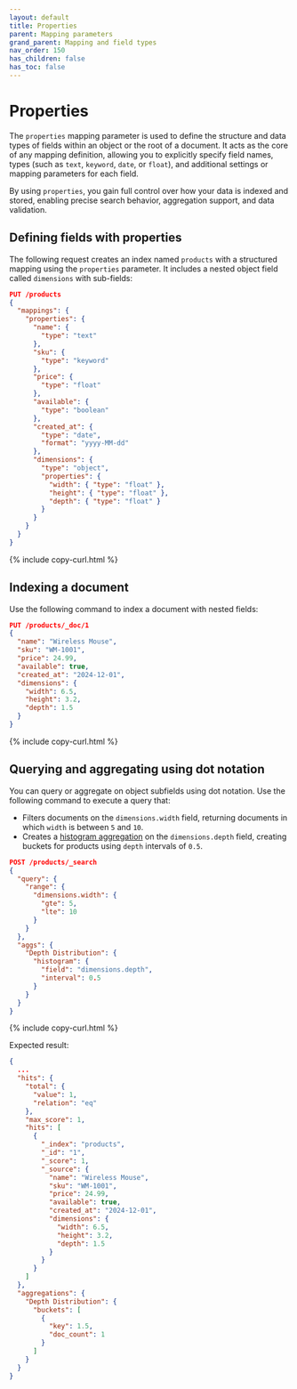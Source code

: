 ```yaml
---
layout: default
title: Properties
parent: Mapping parameters
grand_parent: Mapping and field types
nav_order: 150
has_children: false
has_toc: false
---
```


# Properties

The `properties` mapping parameter is used to define the structure and data types of fields within an object or the root of a document. It acts as the core of any mapping definition, allowing you to explicitly specify field names, types (such as `text`, `keyword`, `date`, or `float`), and additional settings or mapping parameters for each field.

By using `properties`, you gain full control over how your data is indexed and stored, enabling precise search behavior, aggregation support, and data validation.

## Defining fields with properties

The following request creates an index named `products` with a structured mapping using the `properties` parameter. It includes a nested object field called `dimensions` with sub-fields:

```json
PUT /products
{
  "mappings": {
    "properties": {
      "name": {
        "type": "text"
      },
      "sku": {
        "type": "keyword"
      },
      "price": {
        "type": "float"
      },
      "available": {
        "type": "boolean"
      },
      "created_at": {
        "type": "date",
        "format": "yyyy-MM-dd"
      },
      "dimensions": {
        "type": "object",
        "properties": {
          "width": { "type": "float" },
          "height": { "type": "float" },
          "depth": { "type": "float" }
        }
      }
    }
  }
}
```
{% include copy-curl.html %}

## Indexing a document

Use the following command to index a document with nested fields:

```json
PUT /products/_doc/1
{
  "name": "Wireless Mouse",
  "sku": "WM-1001",
  "price": 24.99,
  "available": true,
  "created_at": "2024-12-01",
  "dimensions": {
    "width": 6.5,
    "height": 3.2,
    "depth": 1.5
  }
}
```
{% include copy-curl.html %}

## Querying and aggregating using dot notation

You can query or aggregate on object subfields using dot notation. Use the following command to execute a query that:

- Filters documents on the `dimensions.width` field, returning documents in which `width` is between `5` and `10`.
- Creates a [histogram aggregation]({{site.url}}{{site.baseurl}}/aggregations/bucket/histogram/) on the `dimensions.depth` field, creating buckets for products using `depth` intervals of `0.5`.

```json
POST /products/_search
{
  "query": {
    "range": {
      "dimensions.width": {
        "gte": 5,
        "lte": 10
      }
    }
  },
  "aggs": {
    "Depth Distribution": {
      "histogram": {
        "field": "dimensions.depth",
        "interval": 0.5
      }
    }
  }
}
```
{% include copy-curl.html %}

Expected result:

```json
{
  ...
  "hits": {
    "total": {
      "value": 1,
      "relation": "eq"
    },
    "max_score": 1,
    "hits": [
      {
        "_index": "products",
        "_id": "1",
        "_score": 1,
        "_source": {
          "name": "Wireless Mouse",
          "sku": "WM-1001",
          "price": 24.99,
          "available": true,
          "created_at": "2024-12-01",
          "dimensions": {
            "width": 6.5,
            "height": 3.2,
            "depth": 1.5
          }
        }
      }
    ]
  },
  "aggregations": {
    "Depth Distribution": {
      "buckets": [
        {
          "key": 1.5,
          "doc_count": 1
        }
      ]
    }
  }
}
```
